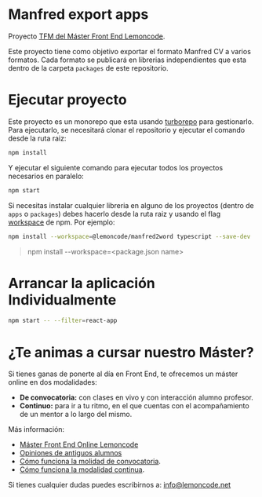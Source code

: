 # Manfred export apps

Proyecto [TFM del Máster Front End Lemoncode](https://lemoncode.net/master-frontend#inicio-banner).

Este proyecto tiene como objetivo exportar el formato Manfred CV a varios formatos. Cada formato se publicará en librerias independientes que esta dentro de la carpeta `packages` de este repositorio.

# Ejecutar proyecto

Este proyecto es un monorepo que esta usando [turborepo](https://turbo.build/repo) para gestionarlo. Para ejecutarlo, se necesitará clonar el repositorio y ejecutar el comando desde la ruta raiz:

```bash
npm install

```

Y ejecutar el siguiente comando para ejecutar todos los proyectos necesarios en paralelo:

```bash
npm start

```

Si necesitas instalar cualquier libreria en alguno de los proyectos (dentro de `apps` o `packages`) debes hacerlo desde la ruta raiz y usando el flag [workspace](https://docs.npmjs.com/cli/v7/using-npm/workspaces) de npm. Por ejemplo:

```bash
npm install --workspace=@lemoncode/manfred2word typescript --save-dev

```

> npm install --workspace=<package.json name>

# Arrancar la aplicación Individualmente

```bash
npm start -- --filter=react-app
```

# ¿Te animas a cursar nuestro Máster?

Si tienes ganas de ponerte al día en Front End, te ofrecemos un máster online en dos modalidades:

- **De convocatoria:** con clases en vivo y con interacción alumno profesor.
- **Continuo:** para ir a tu ritmo, en el que cuentas con el acompañamiento de un mentor a lo largo del mismo.

Más información:

- [Máster Front End Online Lemoncode](http://lemoncode.net/master-frontend)
- [Opiniones de antiguos alumnos](https://lemoncode.net/lemoncode-blog/2016/12/24/master-lemoncode-opiniones-de-los-alumnos)
- [Cómo funciona la molidad de convocatoria](https://lemoncode.net/lemoncode-blog/2017/2/6/master-front-end-lemon-que-tiene-esto-de-especial).
- [Cómo funciona la modalidad continua](https://lemoncode.net/lemoncode-blog/2020/10/1/master-front-end-continuo-lemoncode).

Si tienes cualquier dudas puedes escribirnos a: info@lemoncode.net
